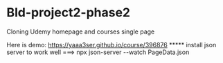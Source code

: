 # Bld-project2-phase2
Cloning Udemy homepage and courses single page

Here is demo: https://yaaa3ser.github.io/course/396876
***** install json server to work well ===> npx json-server --watch PageData.json
